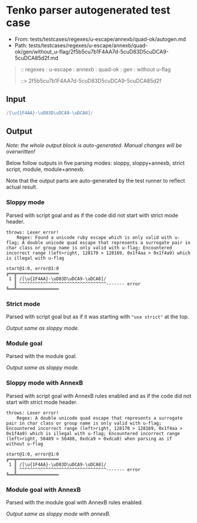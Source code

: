 # Tenko parser autogenerated test case

- From: tests/testcases/regexes/u-escape/annexb/quad-ok/autogen.md
- Path: tests/testcases/regexes/u-escape/annexb/quad-ok/gen/without_u-flag/2f5b5cu7b1F4AA7d-5cuD83D5cuDCA9-5cuDCA85d2f.md

> :: regexes : u-escape : annexb : quad-ok : gen : without u-flag
>
> ::> 2f5b5cu7b1F4AA7d-5cuD83D5cuDCA9-5cuDCA85d2f

## Input


`````js
/[\u{1F4AA}-\uD83D\uDCA9-\uDCA8]/
`````

## Output

_Note: the whole output block is auto-generated. Manual changes will be overwritten!_

Below follow outputs in five parsing modes: sloppy, sloppy+annexb, strict script, module, module+annexb.

Note that the output parts are auto-generated by the test runner to reflect actual result.

### Sloppy mode

Parsed with script goal and as if the code did not start with strict mode header.

`````
throws: Lexer error!
    Regex: Found a unicode ruby escape which is only valid with u-flag; A double unicode quad escape that represents a surrogate pair in char class or group name is only valid with u-flag; Encountered incorrect range (left>right, 128170 > 128169, 0x1f4aa > 0x1f4a9) which is illegal with u-flag

start@1:0, error@1:0
╔══╦════════════════
 1 ║ /[\u{1F4AA}-\uD83D\uDCA9-\uDCA8]/
   ║ ^^^^^^^^^^^^^^^^^^^^^^^^^^^^^^^^^------- error
╚══╩════════════════

`````

### Strict mode

Parsed with script goal but as if it was starting with `"use strict"` at the top.

_Output same as sloppy mode._

### Module goal

Parsed with the module goal.

_Output same as sloppy mode._

### Sloppy mode with AnnexB

Parsed with script goal with AnnexB rules enabled and as if the code did not start with strict mode header.

`````
throws: Lexer error!
    Regex: A double unicode quad escape that represents a surrogate pair in char class or group name is only valid with u-flag; Encountered incorrect range (left>right, 128170 > 128169, 0x1f4aa > 0x1f4a9) which is illegal with u-flag; Encountered incorrect range (left>right, 56489 > 56488, 0xdca9 > 0xdca8) when parsing as if without u-flag

start@1:0, error@1:0
╔══╦════════════════
 1 ║ /[\u{1F4AA}-\uD83D\uDCA9-\uDCA8]/
   ║ ^^^^^^^^^^^^^^^^^^^^^^^^^^^^^^^^^------- error
╚══╩════════════════

`````

### Module goal with AnnexB

Parsed with the module goal with AnnexB rules enabled.

_Output same as sloppy mode with annexB._
